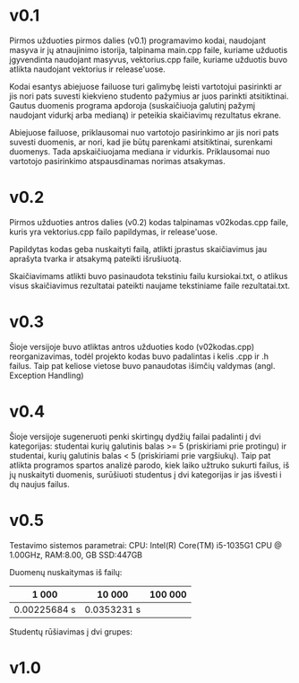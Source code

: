 # v0.1
Pirmos užduoties pirmos dalies (v0.1) programavimo kodai, naudojant masyva ir jų atnaujinimo istorija, talpinama main.cpp faile, kuriame užduotis įgyvendinta naudojant masyvus, vektorius.cpp faile, kuriame užduotis buvo atlikta naudojant vektorius ir release'uose.

Kodai esantys abiejuose failuose turi galimybę leisti vartotojui pasirinkti ar jis nori pats suvesti kiekvieno studento pažymius ar juos parinkti atsitiktinai. Gautus duomenis programa apdoroja (suskaičiuoja galutinį pažymį naudojant vidurkį arba medianą) ir peteikia skaičiavimų rezultatus ekrane.

Abiejuose failuose, priklausomai nuo vartotojo pasirinkimo ar jis nori pats suvesti duomenis, ar nori, kad jie būtų parenkami atsitiktinai, surenkami duomenys. Tada apskaičiuojama mediana ir vidurkis. Priklausomai nuo vartotojo pasirinkimo atspausdinamas norimas atsakymas.

# v0.2
Pirmos užduoties antros dalies (v0.2) kodas talpinamas v02kodas.cpp faile, kuris yra vektorius.cpp failo papildymas, ir release'uose.

Papildytas kodas geba nuskaityti failą, atlikti įprastus skaičiavimus jau aprašyta tvarka ir atsakymą pateikti išrušiuotą.

Skaičiavimams atlikti buvo pasinaudota tekstiniu failu kursiokai.txt, o atlikus visus skaičiavimus rezultatai pateikti naujame tekstiniame faile rezultatai.txt.

# v0.3
Šioje versijoje buvo atliktas antros užduoties kodo (v02kodas.cpp) reorganizavimas, todėl projekto kodas buvo padalintas i kelis .cpp ir .h failus. Taip pat keliose vietose buvo panaudotas išimčių valdymas (angl. Exception Handling)

# v0.4
Šioje versijoje sugeneruoti penki skirtingų dydžių failai padalinti į dvi kategorijas: studentai kurių galutinis balas >= 5 (priskiriami prie protingu) ir studentai, kurių galutinis balas < 5 (priskiriami prie vargšiukų).
Taip pat atlikta programos spartos analizė parodo, kiek laiko užtruko sukurti failus, iš jų nuskaityti duomenis, surūšiuoti studentus į dvi kategorijas ir jas išvesti i dų naujus failus.

# v0.5

Testavimo sistemos parametrai:
CPU: Intel(R) Core(TM) i5-1035G1 CPU @ 1.00GHz, RAM:8.00, GB SSD:447GB

Duomenų nuskaitymas iš failų:

|1 000|10 000|100 000|
|-----------|----------|---------|
|0.00225684 s|0.0353231 s||

Studentų rūšiavimas į dvi grupes:

# v1.0


